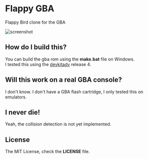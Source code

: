 Flappy GBA
==========

Flappy Bird clone for the GBA


![screenshot](https://cloud.githubusercontent.com/assets/6157348/3974334/2fa7a4ce-27f3-11e4-8f92-b759f82ace82.png)


How do I build this?
-----------

You can build the gba rom using the **make.bat** file on Windows.  
I tested this using the [devkitadv](http://devkitadv.sourceforge.net/) release 4.


Will this work on a real GBA console?
-----------

I don't know. I don't have a GBA flash cartridge, I only tested this on emulators.


I never die!
-----------

Yeah, the collision detection is not yet implemented.


License
-----------

The MIT License, check the **LICENSE** file.
